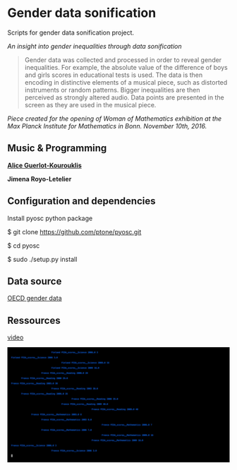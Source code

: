 # Gender data sonification

Scripts for gender data sonification project.

*An insight into gender inequalities through data sonification*

>Gender data was collected and processed in order to reveal gender inequalities. For example, the absolute value of the difference of boys and girls scores in educational tests is used. The data is then encoding in distinctive elements of a musical piece, such as distorted instruments or random patterns. Bigger inequalities are then perceived as strongly altered audio. Data points are presented in the screen as they are used in the musical piece. 

*Piece created for the opening of Woman of Mathematics exhibition at the Max Planck Institute for Mathematics in Bonn. November 10th, 2016.*

##  Music & Programming
    
**[Alice Guerlot-Kourouklis](www.algk.fr)**

**Jimena Royo-Letelier**

## Configuration and dependencies

Install pyosc python package

$ git clone https://github.com/ptone/pyosc.git

$ cd pyosc

$ sudo ./setup.py install

## Data source

[OECD gender data](http://www.oecd.org/gender/data/)

## Ressources

[video](https://vimeo.com/194002936)

![Sequence Schema](image.png)

